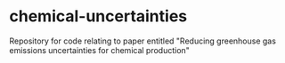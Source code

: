 # chemical-uncertainties
Repository for code relating to paper entitled "Reducing greenhouse gas emissions uncertainties for chemical production"
